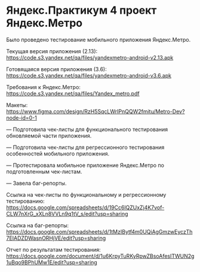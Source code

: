 # Яндекс.Практикум 4 проект Яндекс.Метро
Было проведено тестирование  мобильного приложения Яндекс.Метро.

Текущая версия приложения (2.13): https://code.s3.yandex.net/qa/files/yandexmetro-android-v2.13.apk

Готовящаяся версия приложения (3.6): https://code.s3.yandex.net/qa/files/yandexmetro-android-v3.6.apk

Требования к Яндекс.Метро: https://code.s3.yandex.net/qa/files/Yandex_metro.pdf

Макеты: https://www.figma.com/design/RzH5SqcLWrIPnQQW2fmitu/Metro-Dev?node-id=0-1


— Подготовила чек-листы для функционального тестирования обновляемой части приложения.

— Подготовила чек-листы для регрессионного тестирования особенностей мобильного приложения.

— Протестировала мобильное приложение Яндекс.Метро по подготовленным чек-листам.

— Завела баг-репорты.

Ссылка на чек-листы по функциональному и регрессионному тестированию: https://docs.google.com/spreadsheets/d/19Cc6lQZUxZj4K7vof-CLW7nXrG_xXLn8VVLn9q1tV_s/edit?usp=sharing

Ссылка на баг-репорты: https://docs.google.com/spreadsheets/d/1tMzIBytf4m0UQiAgGmzwEyczTh7EIADZDWasnORHjVE/edit?usp=sharing

Отчет по результатам тестирования: https://docs.google.com/document/d/1u6KrpyTuRKyRpwZBsoAfesITWUN2g1uBqo9BPhUMw1E/edit?usp=sharing

